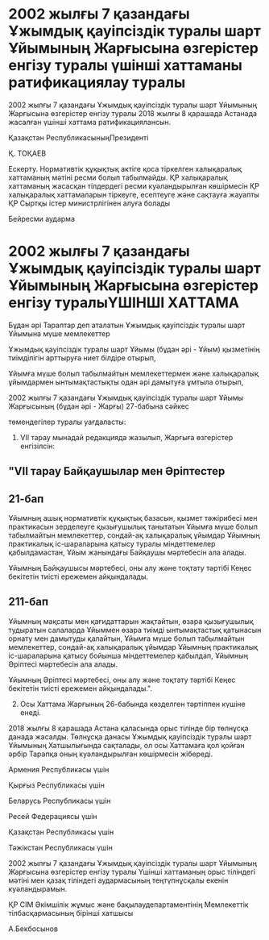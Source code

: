# 2002 жылғы 7 қазандағы Ұжымдық қауіпсіздік туралы шарт Ұйымының Жарғысына өзгерістер енгізу туралы үшінші хаттаманы  ратификациялау туралы

2002 жылғы 7 қазандағы Ұжымдық қауіпсіздік туралы шарт Ұйымының Жарғысына өзгерістер енгізу туралы 2018 жылғы 8 қарашада Астанада жасалған үшінші хаттама ратификациялансын.

Қазақстан РеспубликасыныңПрезиденті

Қ. ТОҚАЕВ

Ескерту. Нормативтік құқықтық актіге қоса тіркелген халықаралық хаттаманың мәтіні ресми болып табылмайды. ҚР халықаралық хаттаманың жасасқан тілдердегі ресми куәландырылған көшірмесін ҚР халықаралық хаттамаларын тіркеуге, есептеуге және сақтауға жауапты ҚР Сыртқы істер министрлігінен алуға болады

Бейресми аударма

# 2002 жылғы 7 қазандағы Ұжымдық қауіпсіздік туралы шарт Ұйымының Жарғысына өзгерістер енгізу туралыҮШІНШІ ХАТТАМА

Бұдан әрі Тараптар деп аталатын Ұжымдық қауіпсіздік туралы шарт Ұйымына мүше мемлекеттер

Ұжымдық қауіпсіздік туралы шарт Ұйымы (бұдан әрі - Ұйым) қызметінің тиімділігін арттыруға ниет білдіре отырып,

Ұйымға мүше болып табылмайтын мемлекеттермен және халықаралық ұйымдармен ынтымақтастықты одан әрі дамытуға ұмтыла отырып,

2002 жылғы 7 қазандағы Ұжымдық қауіпсіздік туралы шарт Ұйымы Жарғысының (бұдан әрі - Жарғы) 27-бабына сәйкес

төмендегілер туралы уағдаласты:

1. VII тарау мынадай редакцияда жазылып, Жарғыға өзгерістер енгізілсін:

##  "VII тарау Байқаушылар мен Әріптестер

##  21-бап

Ұйымның ашық нормативтік құқықтық базасын, қызмет тәжірибесі мен практикасын зерделеуге қызығушылық танытатын Ұйымға мүше болып табылмайтын мемлекеттер, сондай-ақ халықаралық ұйымдар Ұйымның практикалық іс-шараларына қатысу туралы міндеттемелер қабылдамастан, Ұйым жанындағы Байқаушы мәртебесін ала алады.

Ұйымның Байқаушысы мәртебесі, оны алу және тоқтату тәртібі Кеңес бекітетін тиісті ережемен айқындалады.

##  211-бап

Ұйымның мақсаты мен қағидаттарын жақтайтын, өзара қызығушылық тудыратын салаларда Ұйыммен өзара тиімді ынтымақтастық қатынасын орнату мен дамытуды қалайтын, Ұйымға мүше болып табылмайтын мемлекеттер, сондай-ақ халықаралық ұйымдар Ұйымның практикалық іс-шараларына қатысу бойынша міндеттемелер қабылдап, Ұйымның Әріптесі мәртебесін ала алады.

Ұйымның Әріптесі мәртебесі, оны алу және тоқтату тәртібі Кеңес бекітетін тиісті ережемен айқындалады.".

2. Осы Хаттама Жарғының 26-бабында көзделген тәртіппен күшіне енеді.

2018 жылғы 8 қарашада Астана қаласында орыс тілінде бір төлнұсқа данада жасалды. Төлнұсқа данасы Ұжымдық қауіпсіздік туралы шарт Ұйымының Хатшылығында сақталады, ол осы Хаттамаға қол қойған әрбір Тарапқа оның куәландырылған көшірмесін жібереді.

Армения Республикасы үшін

Қырғыз Республикасы үшін

Беларусь Республикасы үшін

Ресей Федерациясы үшін

Қазақстан Республикасы үшін

Тәжікстан Республикасы үшін

2002 жылғы 7 қазандағы Ұжымдық қауіпсіздік туралы шарт Ұйымының Жарғысына өзгерістер енгізу туралы Үшінші хаттаманың орыс тіліндегі мәтіні мен қазақ тіліндегі аудармасының теңтүпнұсқалы екенін куәландырамын.

ҚР СІМ Әкімшілік жұмыс және бақылаудепартаментінің Мемлекеттік тілбасқармасының бірінші хатшысы

А.Бекбосынов

